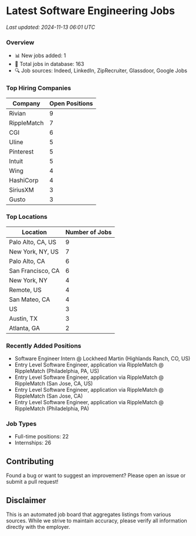 # Latest Software Engineering Jobs
*Last updated: 2024-11-13 06:01 UTC*

### Overview
- 📊 New jobs added: 1
- 💼 Total jobs in database: 163
- 🔍 Job sources: Indeed, LinkedIn, ZipRecruiter, Glassdoor, Google Jobs

### Top Hiring Companies
| Company | Open Positions |
|---------|---------------|
| Rivian | 9 |
| RippleMatch | 7 |
| CGI | 6 |
| Uline | 5 |
| Pinterest | 5 |
| Intuit | 5 |
| Wing | 4 |
| HashiCorp | 4 |
| SiriusXM | 3 |
| Gusto | 3 |

### Top Locations
| Location | Number of Jobs |
|----------|---------------|
| Palo Alto, CA, US | 9 |
| New York, NY, US | 7 |
| Palo Alto, CA | 6 |
| San Francisco, CA | 6 |
| New York, NY | 4 |
| Remote, US | 4 |
| San Mateo, CA | 4 |
| US | 3 |
| Austin, TX | 3 |
| Atlanta, GA | 2 |

### Recently Added Positions
- Software Engineer Intern @ Lockheed Martin (Highlands Ranch, CO, US)
- Entry Level Software Engineer, application via RippleMatch @ RippleMatch (Philadelphia, PA, US)
- Entry Level Software Engineer, application via RippleMatch @ RippleMatch (San Jose, CA, US)
- Entry Level Software Engineer, application via RippleMatch @ RippleMatch (San Jose, CA)
- Entry Level Software Engineer, application via RippleMatch @ RippleMatch (Philadelphia, PA)

### Job Types
- Full-time positions: 22
- Internships: 26

## Contributing
Found a bug or want to suggest an improvement? Please open an issue or submit a pull request!

## Disclaimer
This is an automated job board that aggregates listings from various sources. While we strive to maintain accuracy, 
please verify all information directly with the employer.
